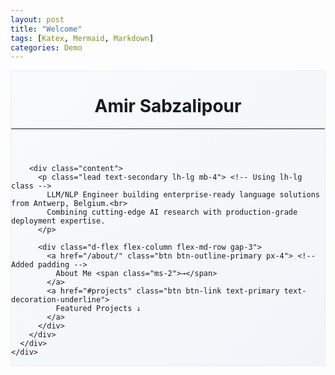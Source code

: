 ```yaml
---
layout: post
title: "Welcome"
tags: [Katex, Mermaid, Markdown]
categories: Demo
---
```


<div class="container mt-4 rounded-3 p-4 shadow-sm" 
     style="background: linear-gradient(135deg, #f8fbfd 0%, #f1f5f9 100%); border: 1px solid #e9ecef;">
  <div class="row align-items-center">
    <div class="col-12">
      <div class="bg-white p-4 rounded-3 mb-3"> <!-- Using Bootstrap classes -->
        <header class="mb-4"> <!-- Semantic header element -->
          <h1 class="h2 text-dark mb-4">Amir Sabzalipour</h1> <!-- Increased heading size -->
          <hr class="my-4"> <!-- Horizontal line instead of empty div -->
        </header>

        <div class="content"> 
          <p class="lead text-secondary lh-lg mb-4"> <!-- Using lh-lg class -->
            LLM/NLP Engineer building enterprise-ready language solutions from Antwerp, Belgium.<br>
            Combining cutting-edge AI research with production-grade deployment expertise.
          </p>
          
          <div class="d-flex flex-column flex-md-row gap-3">
            <a href="/about/" class="btn btn-outline-primary px-4"> <!-- Added padding -->
              About Me <span class="ms-2">→</span>
            </a>
            <a href="#projects" class="btn btn-link text-primary text-decoration-underline">
              Featured Projects ↓
            </a>
          </div>
        </div>
      </div>
    </div>
  </div>
</div>
